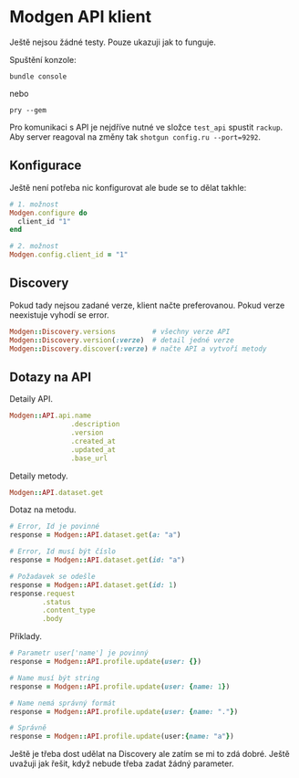 # Modgen API klient

Ještě nejsou žádné testy. Pouze ukazuji jak to funguje.

Spuštění konzole:

    bundle console

nebo

    pry --gem

Pro komunikaci s API je nejdříve nutné ve složce `test_api` spustit `rackup`. Aby server reagoval na změny tak `shotgun config.ru --port=9292`. 

## Konfigurace

Ještě není potřeba nic konfigurovat ale bude se to dělat takhle:

```ruby
# 1. možnost
Modgen.configure do
  client_id "1"
end

# 2. možnost
Modgen.config.client_id = "1"
```

## Discovery

Pokud tady nejsou zadané verze, klient načte preferovanou. Pokud verze neexistuje vyhodí se error.

```ruby
Modgen::Discovery.versions         # všechny verze API
Modgen::Discovery.version(:verze)  # detail jedné verze
Modgen::Discovery.discover(:verze) # načte API a vytvoří metody
```

## Dotazy na API

Detaily API.

```ruby
Modgen::API.api.name
               .description
               .version
               .created_at
               .updated_at
               .base_url
```

Detaily metody.

```ruby
Modgen::API.dataset.get
```

Dotaz na metodu.

```ruby
# Error, Id je povinné
response = Modgen::API.dataset.get(a: "a")

# Error, Id musí být číslo
response = Modgen::API.dataset.get(id: "a")

# Požadavek se odešle
response = Modgen::API.dataset.get(id: 1)
response.request
        .status
        .content_type
        .body
```

Příklady.

```ruby
# Parametr user['name'] je povinný
response = Modgen::API.profile.update(user: {})

# Name musí být string
response = Modgen::API.profile.update(user: {name: 1})

# Name nemá správný formát
response = Modgen::API.profile.update(user: {name: "."})

# Správně
response = Modgen::API.profile.update(user:{name: "a"})
```

Ještě je třeba dost udělat na Discovery ale zatím se mi to zdá dobré. Ještě uvažuji jak řešit, když nebude třeba zadat žádný parameter.
